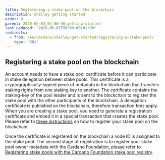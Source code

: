 ```yaml
---
title: Registering a stake pool on the blockchain
description: Shelley getting started
order: 8
parent: 2020-05-04_04-00-00_getting-started
last_updated: "2020-05-01T09:00:00+01:00"
redirects:
  - from: /en/cardano/shelley/get-started/registering-a-stake-pool/
    type: "301"
---
```

## Registering a stake pool on the blockchain

An account needs to have a stake pool certificate before it can participate in stake delegation between stake pools. This certificate is a cryptographically-signed piece of metadata in the blockchain that transfers staking rights from one staking key to another. The certificate contains the staking-key of the pool leader and is sent to the blockchain to register the stake pool with the other participants of the blockchain. A delegation certificate is published on the blockchain, therefore transaction fees apply. When you are creating a stake pool, you need to generate a registration certificate and embed it in a special transaction that creates the stake pool. Please refer to [these instructions](https://github.com/elviejo79/stake-pool-operator/blob/master/docs/stake_pool_operator_how_to.md) on how to register your stake pool on the blockchain.

Once the certificate is registered on the blockchain a node ID is assigned to the stake pool. The second stage of registration is to register your stake pool owner metadata with the Cardano Foundation, please refer to [Registering stake pools with the Cardano Foundation stake pool registry](/en/itn/getting-started/guide-for-stake-pool-operators/).
